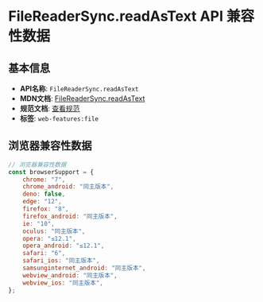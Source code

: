 # FileReaderSync.readAsText API 兼容性数据

## 基本信息

- **API名称**: `FileReaderSync.readAsText`
- **MDN文档**: [FileReaderSync.readAsText](https://developer.mozilla.org/docs/Web/API/FileReaderSync/readAsText)
- **规范文档**: [查看规范](https://w3c.github.io/FileAPI/#readAsTextSync)
- **标签**: `web-features:file`

## 浏览器兼容性数据

```javascript
// 浏览器兼容性数据
const browserSupport = {
    chrome: "7",
    chrome_android: "同主版本",
    deno: false,
    edge: "12",
    firefox: "8",
    firefox_android: "同主版本",
    ie: "10",
    oculus: "同主版本",
    opera: "≤12.1",
    opera_android: "≤12.1",
    safari: "6",
    safari_ios: "同主版本",
    samsunginternet_android: "同主版本",
    webview_android: "同主版本",
    webview_ios: "同主版本",
};

```

